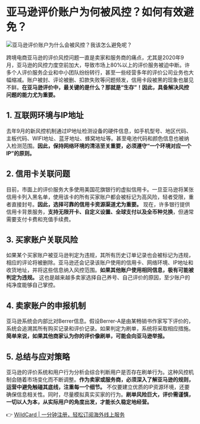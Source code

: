 # 亚马逊评价账户为何被风控？如何有效避免？

![亚马逊评价账户为什么会被风控？我该怎么避免呢？](https://bbtdd.com/img/162830142.webp)

跨境电商亚马逊的评价风控问题一直是卖家和服务商的痛点，尤其是2020年9月，亚马逊的风控力度空前加大，导致市场上80%以上的评价服务被迫中断。许多个人评价服务企业和中小团队纷纷转行，甚至一些经营多年的评价公司业务也大幅缩减。账户被封、评论被删、扣款失败等问题频发，信用卡段被黑的现象也屡见不鲜。**在亚马逊评价中，最关键的是什么？那就是“生存”！因此，具备解决风控问题的能力尤为重要。**

## 1. 互联网环境与IP地址

去年9月的新风控机制通过IP地址检测设备的硬件信息，如手机型号、地区代码、主板代码、WIFI地址、蓝牙地址、蜂窝地址等。甚至电池代码和颜色信息也被纳入检测范围。**因此，保持网络环境的清洁至关重要，必须遵守“一个环境对应一个IP”的原则。**

## 2. 信用卡关联问题

目前，市面上的评价服务大多使用美国花旗银行的虚拟信用卡。一旦亚马逊将某张信用卡列入黑名单，使用该卡的所有买家账户都会被标记为高风险，轻者受限，重者直接封号。**因此，选择可靠的信用卡资源渠道尤为重要。** 现在，许多银行提供信用卡背景服务，**支持无限开卡、自定义设置、全球支付以及全币种兑换**，但通常需要支付卡费和充值手续费。

## 3. 买家账户关联风险

如果某个买家账户被亚马逊判定为违规，其所有历史订单记录也会被标记为违规，相应的评论将被删除。亚马逊还会记录该账户使用的信用卡、网络环境、IP地址和收货地址，并将这些信息纳入风控范围。**如果其他账户使用相同信息，极有可能被判定为违规。** 这也是越来越多卖家选择自己养号、自己评价的原因，至少账户的纯净度能够自己掌控。

## 4. 卖家账户的申报机制

亚马逊系统会内部比对Berrer信息。假设Berrer-A是由某畅销书作家写下评价的，系统会追溯其所有购买记录和评价记录。如果判定为刷单，系统将采取相应措施。**简单来说，如果其他商家认为你的评价像刷单，可能会向亚马逊举报。**

## 5. 总结与应对策略

亚马逊的评价系统和用户行为分析会综合判断用户是否存在刷单行为。这种风控机制会随着市场变化而不断调整。**作为卖家或服务商，必须深入了解亚马逊的规则，运营中避免触碰其底线，注重每一个细节。** 不仅要建立优质的IP资源环境，还要确保信息相关性。同时，尽量模拟真实买家的行为。**刷单风险巨大，评价需谨慎，一切以人为本，从实际用户的角度出发，才能长久稳定地经营。**

👉 [WildCard | 一分钟注册，轻松订阅海外线上服务](https://bbtdd.com/WildCard)